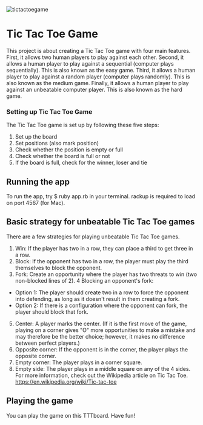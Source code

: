 ![tictactoegame](https://user-images.githubusercontent.com/25064570/235260651-11a3c299-8e2f-40fd-b132-d2e1c5fe1d7a.png)
# Tic Tac Toe Game
This project is about creating a Tic Tac Toe game with four main features. First, it allows two human players to play against each other. Second, it allows a human player to play against a sequential (computer plays sequentially). This is also known as the easy game. Third, it allows a human player to play against a random player (computer plays randomly). This is also known as the medium game. Finally, it allows a human player to play against an unbeatable computer player. This is also known as the hard game.

### Setting up Tic Tac Toe Game
The Tic Tac Toe game is set up by following these five steps:

1. Set up the board
2. Set positions (also mark position)
3. Check whether the position is empty or full
4. Check whether the board is full or not
5. If the board is full, check for the winner, loser and tie

## Running the app
To run the app, try $ ruby app.rb in your terminal. rackup is required to load on port 4567 (for Mac).

## Basic strategy for unbeatable Tic Tac Toe games
There are a few strategies for playing unbeatable Tic Tac Toe games.

1. Win: If the player has two in a row, they can place a third to get three in a row.
2. Block: If the opponent has two in a row, the player must play the third themselves to block the opponent.
3. Fork: Create an opportunity where the player has two threats to win (two non-blocked lines of 2).
4 Blocking an opponent's fork:
* Option 1: The player should create two in a row to force the opponent into defending, as long as it doesn't result in them creating a fork.
* Option 2: If there is a configuration where the opponent can fork, the player should block that fork.
5. Center: A player marks the center. (If it is the first move of the game, playing on a corner gives "O" more opportunities to make a mistake and may therefore be the better choice; however, it makes no difference between perfect players.)
6. Opposite corner: If the opponent is in the corner, the player plays the opposite corner.
7. Empty corner: The player plays in a corner square.
8. Empty side: The player plays in a middle square on any of the 4 sides.
For more information, check out the Wikipedia article on Tic Tac Toe.  https://en.wikipedia.org/wiki/Tic-tac-toe

## Playing the game
You can play the game on this TTTboard. Have fun!
